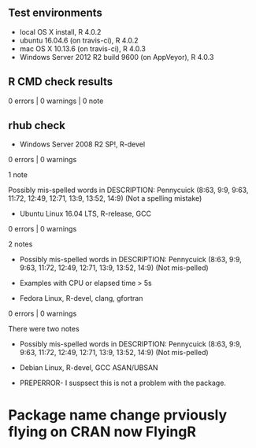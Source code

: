 ## Test environments
* local OS X install, R 4.0.2
* ubuntu 16.04.6 (on travis-ci), R 4.0.2
* mac OS X 10.13.6 (on travis-ci), R 4.0.3
* Windows Server 2012 R2 build 9600 (on AppVeyor), R 4.0.3 

## R CMD check results

0 errors | 0 warnings | 0 note


## rhub check

* Windows Server 2008 R2 SP!, R-devel

0 errors | 0 warnings 

1 note

Possibly mis-spelled words in DESCRIPTION:
  Pennycuick (8:63, 9:9, 9:63, 11:72, 12:49, 12:71, 13:9, 13:52, 14:9) (Not 
  a spelling mistake)

* Ubuntu Linux 16.04 LTS, R-release, GCC

0 errors | 0 warnings

2 notes

- Possibly mis-spelled words in DESCRIPTION:
  Pennycuick (8:63, 9:9, 9:63, 11:72, 12:49, 12:71, 13:9, 13:52, 14:9) (Not
  mis-pelled)

- Examples with CPU or elapsed time > 5s

* Fedora Linux, R-devel, clang, gfortran

0 errors | 0 warnings

There were two notes

- Possibly mis-spelled words in DESCRIPTION:
  Pennycuick (8:63, 9:9, 9:63, 11:72, 12:49, 12:71, 13:9, 13:52, 14:9) (Not mis-pelled)
  
  
* Debian Linux, R-devel, GCC ASAN/UBSAN

- PREPERROR- I suspsect this is not a problem with the package.

# Package name change prviously flying on CRAN now FlyingR
